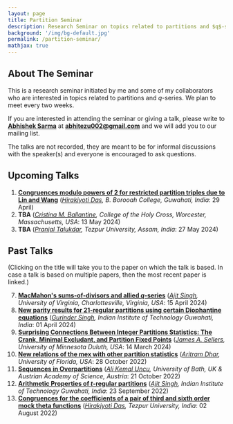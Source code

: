 ```yaml
---
layout: page
title: Partition Seminar
description: Research Seminar on topics related to partitions and $q$-series.
background: '/img/bg-default.jpg'
permalink: /partition-seminar/
mathjax: true
---
```


## About The Seminar

This is a research seminar initiated by me and some of my collaborators who are interested in topics related to partitions and $q$-series. We plan to meet every two weeks.  

If you are interested in attending the seminar or giving a talk, please write to **[Abhishek Sarma](https://sites.google.com/view/abhishek-sarma/home?authuser=0)** at **abhitezu002@gmail.com** and we will add you to our mailing list.  

The talks are not recorded, they are meant to be for informal discussions with the speaker(s) and everyone is encouraged to ask questions.

## Upcoming Talks
 
1. **[Congruences modulo powers of $2$ for restricted partition triples due to Lin and Wang](https://link.springer.com/article/10.1007/s11139-023-00803-4)** (*[Hirakjyoti Das](https://sites.google.com/view/hirakjyotidas/home?authuser=0), B. Borooah College, Guwahati, India*: 29 April)
3. **TBA** (*[Cristina M. Ballantine](https://mathcs.holycross.edu/~cballant/), College of the Holy Cross, Worcester, Massachusetts, USA*: 13 May 2024)
3. **TBA** (*[Pranjal Talukdar](https://www.researchgate.net/scientific-contributions/Pranjal-Talukdar-2225901112), Tezpur University, Assam, India*: 27 May 2024)

## Past Talks

(Clicking on the title will take you to the paper on which the talk is based. In case a talk is based on multiple papers, then the most recent paper is linked.)  


7. **[MacMahon's sums-of-divisors and allied $q$-series](https://arxiv.org/pdf/2311.07496.pdf)** (*[Ajit Singh](https://sites.google.com/view/ajitsingh04/home?authuser=0), University of Virginia, Charlottesville, Virginia, USA*: 15 April 2024)
6. **[New parity results for $21$-regular partitions using certain Diophantine equations](https://www.impan.pl/en/publishing-house/journals-and-series/acta-arithmetica/online/115248/certain-diophantine-equations-and-new-parity-results-for-21-regular-partitions)** (*[Gurinder Singh](https://gurindermaan1018.wixsite.com/gurinder), Indian Institute of Technology Guwahati, India*: 01 April 2024)
5. **[Surprising Connections Between Integer Partitions Statistics: The Crank, Minimal Excludant, and Partition Fixed Points](https://www.sciencedirect.com/science/article/pii/S0012365X24000694)** (*[James A. Sellers](https://www.d.umn.edu/~jsellers/), University of Minnesota Duluth, USA*: 14 March 2024)
4. **[New relations of the mex with other partition statistics](https://arxiv.org/abs/2201.05997)** (*[Aritram Dhar](https://www.researchgate.net/profile/Aritram-Dhar), University of Florida, USA*: 28 October 2022)
3. **[Sequences in Overpartitions](https://arxiv.org/abs/2111.15003)** (*[Ali Kemal Uncu](https://akuncu.com), University of Bath, UK & Austrian Academy of Science, Austria*: 21 October 2022) 
2. **[Arithmetic Properties of $t$-regular partitions](https://link.springer.com/article/10.1007/s11139-022-00580-6)** (*[Ajit Singh](https://www.researchgate.net/profile/Ajit-Singh-32), Indian Institute of Technology Guwahati, India*: 23 September 2022)  
1. **[Congruences for the coefficients of a pair of third and sixth order mock theta functions](https://link.springer.com/article/10.1007/s11139-022-00635-8)** (*[Hirakjyoti Das](https://sites.google.com/view/hirakjyotidas/home?authuser=0), Tezpur University, India*: 02 August 2022)  
